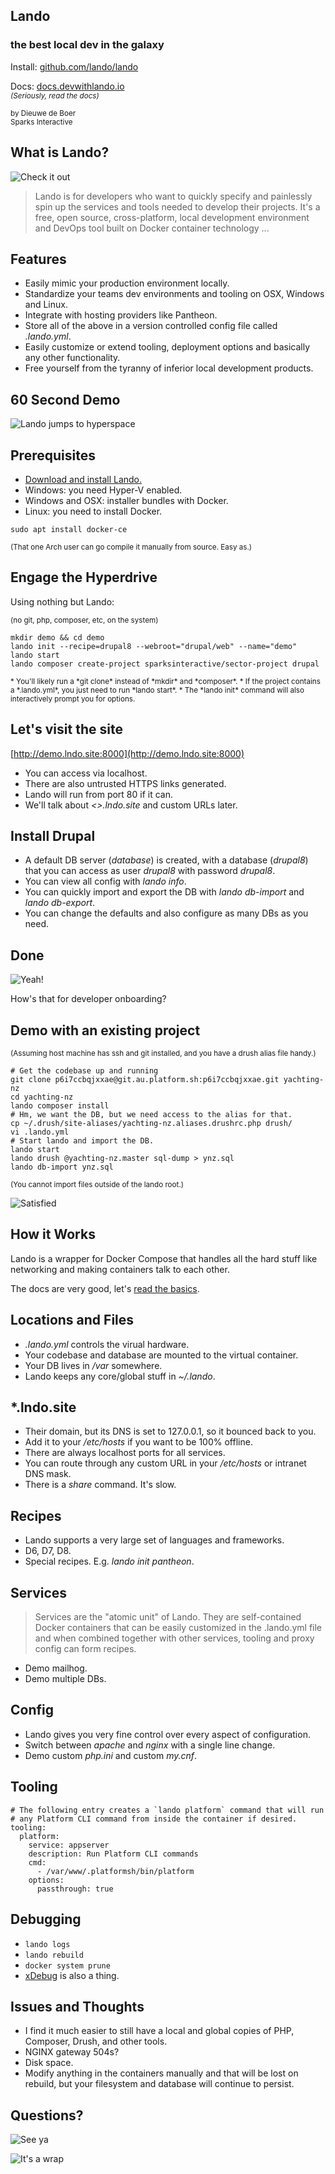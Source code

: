 ## Lando
### the best local dev in the galaxy

Install: [github.com/lando/lando](https://github.com/lando/lando)

Docs: [docs.devwithlando.io](https://docs.devwithlando.io)
<br><small>*(Seriously, read the docs)*</small>

<small>by Dieuwe de Boer</small>
<br>
<small>Sparks Interactive</small>



## What is Lando?

![Check it out](https://uproxx.files.wordpress.com/2016/08/lando-han-solo.jpg)


>Lando is for developers who want to quickly specify and painlessly
>spin up the services and tools needed to develop their projects.
>It's a free, open source, cross-platform, local development
>environment and DevOps tool built on Docker container technology ...


## Features

* Easily mimic your production environment locally.
* Standardize your teams dev environments and tooling on OSX, Windows and Linux.
* Integrate with hosting providers like Pantheon.
* Store all of the above in a version controlled config file called *.lando.yml*.
* Easily customize or extend tooling, deployment options and basically
  any other functionality.
* Free yourself from the tyranny of inferior local development products.



## 60 Second Demo

![Lando jumps to hyperspace](https://media.giphy.com/media/2SRvACIOCEOys/giphy.gif)


## Prerequisites

* [Download and install Lando.](//github.com/lando/lando/releases)
* Windows: you need Hyper-V enabled.
* Windows and OSX: installer bundles with Docker.
* Linux: you need to install Docker.
``` fish
sudo apt install docker-ce
```
<small>(That one Arch user can go compile it manually from source. Easy as.)</small>


## Engage the Hyperdrive

Using nothing but Lando:

<small>(no git, php, composer, etc, on the system)</small>

``` fish
mkdir demo && cd demo
lando init --recipe=drupal8 --webroot="drupal/web" --name="demo"
lando start
lando composer create-project sparksinteractive/sector-project drupal
```
<small>
* You'll likely run a *git clone* instead of *mkdir* and *composer*.
* If the project contains a *.lando.yml*, you just need to run *lando start*.
* The *lando init* command will also interactively prompt you for options.

</small>


## Let's visit the site

[http://demo.lndo.site:8000](http://demo.lndo.site:8000)

* You can access via localhost.
* There are also untrusted HTTPS links generated.
* Lando will run from port 80 if it can.
* We'll talk about *<>.lndo.site* and custom URLs later.


## Install Drupal

* A default DB server (*database*) is created, with a database (*drupal8*)
  that you can access as user *drupal8* with password *drupal8*.
* You can view all config with *lando info*.
* You can quickly import and export the DB with *lando db-import* and *lando db-export*.
* You can change the defaults and also configure as many DBs as you need.


## Done

![Yeah!](https://media.giphy.com/media/93qGSbfayiid2/giphy.gif)

How's that for developer onboarding?



## Demo with an existing project

<small>(Assuming host machine has ssh and git installed, and you have a drush
alias file handy.)</small>

``` fish
# Get the codebase up and running
git clone p6i7ccbqjxxae@git.au.platform.sh:p6i7ccbqjxxae.git yachting-nz
cd yachting-nz
lando composer install
# Hm, we want the DB, but we need access to the alias for that.
cp ~/.drush/site-aliases/yachting-nz.aliases.drushrc.php drush/
vi .lando.yml
# Start lando and import the DB.
lando start
lando drush @yachting-nz.master sql-dump > ynz.sql
lando db-import ynz.sql
```

<small>(You cannot import files outside of the lando root.)</small>


![Satisfied](https://lumiere-a.akamaihd.net/v1/images/Lando-Calrissian_a679fe1e.jpeg)



## How it Works

Lando is a wrapper for Docker Compose that handles all the hard stuff like
  networking and making containers talk to each other.

The docs are very good, let's [read the
  basics](https://docs.devwithlando.io/started.html).


## Locations and Files

* *.lando.yml* controls the virual hardware.
* Your codebase and database are mounted to the virtual container.
* Your DB lives in */var* somewhere.
* Lando keeps any core/global stuff in *~/.lando*.


## *.lndo.site

* Their domain, but its DNS is set to 127.0.0.1, so it bounced back to you.
* Add it to your */etc/hosts* if you want to be 100% offline.
* There are always localhost ports for all services.
* You can route through any custom URL in your */etc/hosts* or intranet DNS mask.
* There is a *share* command. It's slow.


## Recipes

* Lando supports a very large set of languages and frameworks.
* D6, D7, D8.
* Special recipes. E.g. *lando init pantheon*.


## Services

>Services are the "atomic unit" of Lando. They are self-contained
>Docker containers that can be easily customized in the .lando.yml
>file and when combined together with other services, tooling and
>proxy config can form recipes.

* Demo mailhog.
* Demo multiple DBs.


## Config

* Lando gives you very fine control over every aspect of configuration.
* Switch between *apache* and *nginx* with a single line change.
* Demo custom *php.ini* and custom *my.cnf*.


## Tooling

``` fish
# The following entry creates a `lando platform` command that will run
# any Platform CLI command from inside the container if desired.
tooling:
  platform:
    service: appserver
    description: Run Platform CLI commands
    cmd:
      - /var/www/.platformsh/bin/platform
    options:
      passthrough: true
```


## Debugging

* `lando logs`
* `lando rebuild`
* `docker system prune`
* [xDebug](https://docs.devwithlando.io/services/php.html#using-xdebug) is also a thing.


## Issues and Thoughts

* I find it much easier to still have a local and global copies of
  PHP, Composer, Drush, and other tools.
* NGINX gateway 504s?
* Disk space.
* Modify anything in the containers manually and that will be lost on
  rebuild, but your filesystem and database will continue to persist.



## Questions?

![See ya](https://theplaylist.net/wp-content/uploads/2017/12/Lando-Calrissian-Jedi-Billy-Dee-Williams-1200x520.jpg)


![It's a wrap](https://i.imgflip.com/28itn8.jpg)
